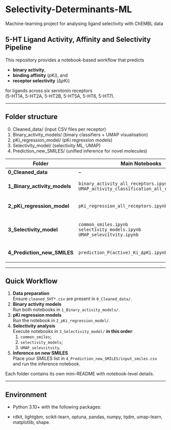 # Selectivity-Determinants-ML
Machine-learning project for analysing ligand selectivity with ChEMBL data

## 5-HT Ligand Activity, Affinity and Selectivity Pipeline

This repository provides a notebook-based workflow that predicts  

* **binary activity**,  
* **binding affinity** (*p*Ki), and  
* **receptor selectivity** (Δ*p*Ki)  

for ligands across six serotonin receptors  
(5-HT1A, 5-HT2A, 5-HT2B, 5-HT5A, 5-HT6, 5-HT7).

---

## Folder structure

0. Cleaned_data/ (input CSV files per receptor)
1. Binary_activity_models/ (binary classifiers + UMAP visualisation)
2. pKi_regression_model/  (pKi regression models)
3. Selectivity_model/ (selectivity ML, UMAP) 
4. Prediction_new_SMILES/ (unified inference for novel molecules)


| Folder | Main Notebooks | Key Outputs |
|--------|----------------|-------------|
| **0_Cleaned_data** | – | `cleaned_5HT*.csv` |
| **1_Binary_activity_models** | `binary_activity_all_receptors.ipynb`<br>`UMAP_activity_classification_all_receptors.ipynb` | `results/<receptor>/` ROC/PR curves, feature lists, `model.pkl`<br>`figs/UMAP_<receptor>.png` |
| **2_pKi_regression_model** | `pKi_regression_all_receptors.ipynb` | `results/<receptor>/` R² / RMSE / MAE, scatter & residual plots, `model.pkl` |
| **3_Selectivity_model** | `common_smiles.ipynb`<br>`selectivity_models.ipynb`<br>`UMAP_selevcitvity.ipynb` | `results/selectivity_models/` pair-wise classifiers<br>`figs/UMAP_selectivity/` selectivity clusters |
| **4_Prediction_new_SMILES** | `prediction_P(active)_Ki_ΔpKi.ipynb` | `results/prediction/predictions.csv` (P(active), *p*Ki, Δ*p*Ki)<br>`prediction_overview.png` |


---

## Quick Workflow

1. **Data preparation**  
   Ensure `cleaned_5HT*.csv` are present in `0_Cleaned_data/`.
2. **Binary activity models**  
   Run both notebooks in `1_Binary_activity_models/`.
3. **pKi regression models**  
   Run the notebook in `2_pKi_regression_model/`.
4. **Selectivity analysis**  
   Execute notebooks in `3_Selectivity_model/` **in this order**:  
   1. `common_smiles`;
   2. `selectivity_models`;
   3. `UMAP_selevcitvity`.
5. **Inference on new SMILES**  
   Place your SMILES list in `4_Prediction_new_SMILES/input_smiles.csv` and run the inference notebook.

Each folder contains its own mini-README with notebook-level details.

---

## Environment

- Python 3.10+ with the following packages:

- rdkit, lightgbm, scikit-learn, optuna, pandas, 
  numpy, tqdm, umap-learn, matplotlib, shape.

